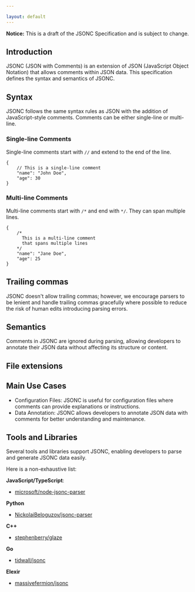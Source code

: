 ```yaml
---

layout: default
---
```


**Notice:** This is a draft of the JSONC Specification and is subject to change.

## Introduction

JSONC (JSON with Comments) is an extension of JSON (JavaScript Object Notation) that allows comments within JSON data. This specification defines the syntax and semantics of JSONC.

## Syntax

JSONC follows the same syntax rules as JSON with the addition of JavaScript-style comments. Comments can be either single-line or multi-line.

### Single-line Comments

Single-line comments start with `//` and extend to the end of the line.

```jsonc
{
    // This is a single-line comment
    "name": "John Doe",
    "age": 30
}
```

### Multi-line Comments

Multi-line comments start with `/*` and end with `*/`. They can span multiple lines.

```jsonc
{
    /*
      This is a multi-line comment
      that spans multiple lines
    */
    "name": "Jane Doe",
    "age": 25
}
```

## Trailing commas

JSONC doesn't allow trailing commas; however, we encourage parsers to be lenient and handle trailing commas gracefully where possible to reduce the risk of human edits introducing parsing errors.

## Semantics

Comments in JSONC are ignored during parsing, allowing developers to annotate their JSON data without affecting its structure or content.

## File extensions

## Main Use Cases

- Configuration Files: JSONC is useful for configuration files where comments can provide explanations or instructions.
- Data Annotation: JSONC allows developers to annotate JSON data with comments for better understanding and maintenance.

## Tools and Libraries
Several tools and libraries support JSONC, enabling developers to parse and generate JSONC data easily.

Here is a non-exhaustive list:

**JavaScript/TypeScript**:
- [microsoft/node-jsonc-parser](https://github.com/microsoft/node-jsonc-parser)

**Python**
- [NickolaiBeloguzov/jsonc-parser](https://github.com/NickolaiBeloguzov/jsonc-parser)

**C++**
- [stephenberry/glaze](https://github.com/stephenberry/glaze)
  
**Go**
- [tidwall/jsonc](https://github.com/tidwall/jsonc)

**Elexir**
- [massivefermion/jsonc](https://github.com/massivefermion/jsonc)
